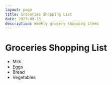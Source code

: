 ```yaml
---
layout: page
title: Groceries Shopping List
date: 2023-09-15
description: Weekly grocery shopping items
---
```


# Groceries Shopping List
- Milk
- Eggs
- Bread
- Vegetables
